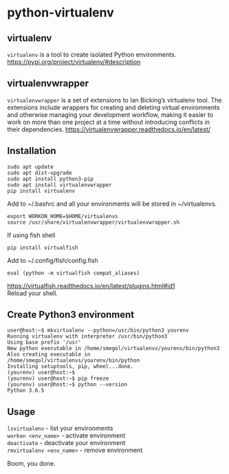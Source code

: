 # python-virtualenv
## virtualenv
`virtualenv` is a tool to create isolated Python environments.
https://pypi.org/project/virtualenv/#description

## virtualenvwrapper
`virtualenvwrapper` is a set of extensions to Ian Bicking’s virtualenv tool. The extensions include wrappers for creating and deleting virtual environments and otherwise managing your development workflow, making it easier to work on more than one project at a time without introducing conflicts in their dependencies.
https://virtualenvwrapper.readthedocs.io/en/latest/

## Installation
```
sudo apt update
sudo apt dist-upgrade
sudo apt install python3-pip
sudo apt install virtualenvwrapper
pip install virtualenv
```
Add to ~/.bashrc and all your environments will be stored in ~/virtualenvs.
```
export WORKON_HOME=$HOME/virtualenvs
source /usr/share/virtualenvwrapper/virtualenvwrapper.sh
```
If using fish shell
```
pip install virtualfish
```
Add to ~/.config/fish/config.fish
```
eval (python -m virtualfish compat_aliases)
```
https://virtualfish.readthedocs.io/en/latest/plugins.html#id1  
Reload your shell.  
## Create Python3 environment
```
user@host:~$ mkvirtualenv --python=/usr/bin/python3 yourenv
Running virtualenv with interpreter /usr/bin/python3
Using base prefix '/usr'
New python executable in /home/smegol/virtualenvs/yourenv/bin/python3
Also creating executable in /home/smegol/virtualenvs/yourenv/bin/python
Installing setuptools, pip, wheel...done.
(yourenv) user@host:~$
(yourenv) user@host:~$ pip freeze
(yourenv) user@host:~$ python --version
Python 3.6.5
```
## Usage
`lsvirtualenv` - list your environments  
`workon <env_name>` - activate environment  
`deactivate` - deactivate your environment  
`rmvirtualenv <env_name>` - remove environment  

Boom, you done.
